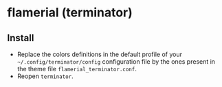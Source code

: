 # flamerial (terminator)

## Install

- Replace the colors definitions in the default profile of your
  `~/.config/terminator/config` configuration file by the ones present in
  the theme file `flamerial_terminator.conf`.
- Reopen `terminator`.
